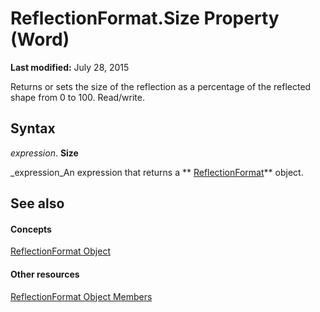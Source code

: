 
# ReflectionFormat.Size Property (Word)

 **Last modified:** July 28, 2015

Returns or sets the size of the reflection as a percentage of the reflected shape from 0 to 100. Read/write.

## Syntax

 _expression_. **Size**

 _expression_An expression that returns a  ** [ReflectionFormat](ee2ea7a1-0671-bbd6-6a94-90f2472d704e.md)** object.


## See also


#### Concepts


 [ReflectionFormat Object](ee2ea7a1-0671-bbd6-6a94-90f2472d704e.md)
#### Other resources


 [ReflectionFormat Object Members](0f7a4d24-53ef-d593-76d6-9cafe2b2b46e.md)

